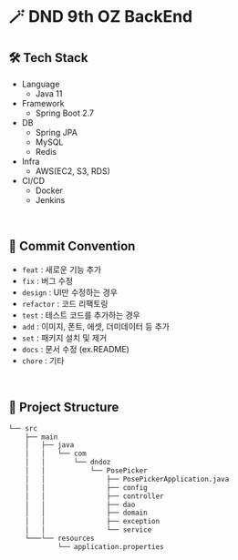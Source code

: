 # 🪄 DND 9th OZ BackEnd

## 🛠 Tech Stack

- Language
    - Java 11
- Framework
    - Spring Boot 2.7
- DB
    - Spring JPA
    - MySQL
    - Redis
- Infra
    - AWS(EC2, S3, RDS)
- CI/CD
    - Docker
    - Jenkins

<br>

## 🔖 Commit Convention

- `feat` : 새로운 기능 추가
- `fix` : 버그 수정
- `design` : UI만 수정하는 경우
- `refactor` : 코드 리팩토링
- `test` : 테스트 코드를 추가하는 경우
- `add` : 이미지, 폰트, 에셋, 더미데이터 등 추가
- `set` : 패키지 설치 및 제거
- `docs` : 문서 수정 (ex.README)
- `chore` : 기타

<br>

## 🌲 Project Structure
```bash
└── src
    ├── main
    │   ├── java
    │   │   └── com
    │   │       └── dndoz
    │   │           └── PosePicker
    │   │               ├── PosePickerApplication.java
    │   │               ├── config
    │   │               ├── controller
    │   │               ├── dao
    │   │               ├── domain
    │   │               ├── exception
    │   │               └── service
    └───└── resources
            └── application.properties
```
